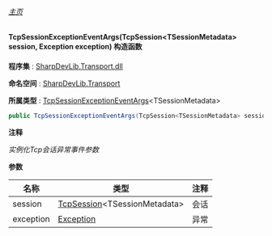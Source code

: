 ###### [主页](./Index.md "主页")

#### TcpSessionExceptionEventArgs(TcpSession\<TSessionMetadata\> session, Exception exception) 构造函数

**程序集** : [SharpDevLib.Transport.dll](./SharpDevLib.Transport.assembly.md "SharpDevLib.Transport.dll")

**命名空间** : [SharpDevLib.Transport](./SharpDevLib.Transport.namespace.md "SharpDevLib.Transport")

**所属类型** : [TcpSessionExceptionEventArgs](./SharpDevLib.Transport.TcpSessionExceptionEventArgs.1.md "TcpSessionExceptionEventArgs")\<TSessionMetadata\>

``` csharp
public TcpSessionExceptionEventArgs(TcpSession<TSessionMetadata> session, Exception exception)
```
**注释**

*实例化Tcp会话异常事件参数*


**参数**

|名称|类型|注释|
|---|---|---|
|session|[TcpSession](./SharpDevLib.Transport.TcpSession.1.md "TcpSession")\<TSessionMetadata\>|会话|
|exception|[Exception](https://learn.microsoft.com/en-us/dotnet/api/system.exception "Exception")|异常|


